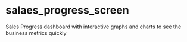 # salaes_progress_screen
Sales Progress dashboard with interactive graphs and charts to see the business metrics quickly
